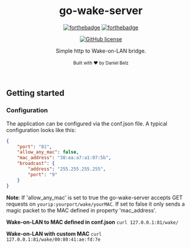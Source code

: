 ﻿﻿﻿<h1 align="center">go-wake-server</h1><div align="center">

[![forthebadge](https://forthebadge.com/images/badges/fuck-it-ship-it.svg)](https://forthebadge.com)
[![forthebadge](https://forthebadge.com/images/badges/made-with-go.svg)](https://forthebadge.com)

[![GitHub license](https://img.shields.io/github/license/LegendaryB/go-wake-server.svg?longCache=true&style=flat-square)](https://github.com/LegendaryB/go-wake-server/blob/master/LICENSE.md)

Simple http to Wake-on-LAN bridge.
<br>
<br>
<sub>Built with ❤︎ by Daniel Belz</sub>
</div><br>

## Getting started

### Configuration
The application can be configured via the conf.json file. A typical configuration looks like this:

```json
{
    "port": "81",
    "allow_any_mac": false,
    "mac_address": "38:ea:a7:a1:07:5b",
    "broadcast": {
        "address": "255.255.255.255",
        "port": "9"
    }
}
```
**Note**: If 'allow_any_mac' is set to true the go-wake-server accepts GET requests on `yourip:yourport/wake/yourMAC`. If set to false it only sends a magic packet to the MAC defined in property 'mac_address'.

**Wake-on-LAN to MAC defined in conf.json**
`curl 127.0.0.1:81/wake/`

**Wake-on-LAN with custom MAC**
`curl 127.0.0.1:81/wake/00:80:41:ae:fd:7e`